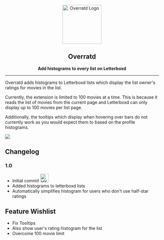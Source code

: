 
<p align="center"><img width="128" alt="Overratd Logo" src="https://github.com/garretlowe/overratd/blob/main/src/images/overratd128.png?raw=true"></p>
<h2 align="center"><b>Overratd</b></h2>
<p align="center"><b>Add histograms to every list on Letterboxd</b></p>

---

Overratd adds histograms to Letterboxd lists which display the list owner's ratings for movies in the list.

Currently, the extension is limited to 100 movies at a time. This is because it reads the list of movies from the current page and Letterboxd can only display up to 100 movies per list page.

Additionally, the tooltips which display when hovering over bars do not currently work as you would expect them to based on the profile histograms.

<img src="https://github.com/garretlowe/overratd/blob/main/resources/sample1.png?raw=true">

## Changelog

### 1.0

* Initial commit <img width="28" alt="HYPERS" src="https://cdn.betterttv.net/emote/5980af4e3a1ac5330e89dc76/1x">
* Added histograms to letterboxd lists
* Automatically simplifies histogram for users who don't use half-star ratings

## Feature Wishlist

* Fix Tooltips
* Also show user's rating histogram for the list
* Overcome 100 movie limit
